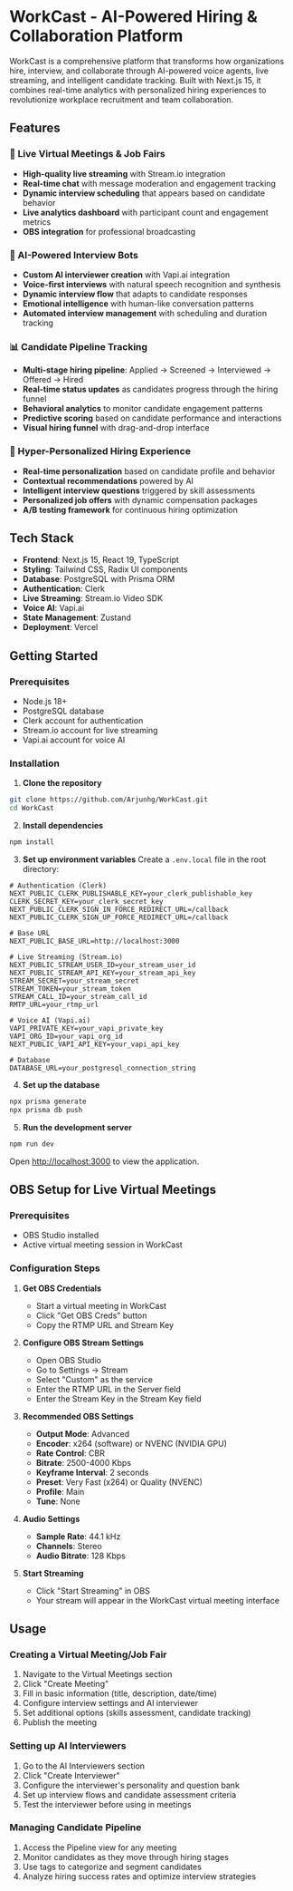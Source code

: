 # WorkCast - AI-Powered Hiring & Collaboration Platform

WorkCast is a comprehensive platform that transforms how organizations hire, interview, and collaborate through AI-powered voice agents, live streaming, and intelligent candidate tracking. Built with Next.js 15, it combines real-time analytics with personalized hiring experiences to revolutionize workplace recruitment and team collaboration.

## Features

### 🎥 Live Virtual Meetings & Job Fairs
- **High-quality live streaming** with Stream.io integration
- **Real-time chat** with message moderation and engagement tracking
- **Dynamic interview scheduling** that appears based on candidate behavior
- **Live analytics dashboard** with participant count and engagement metrics
- **OBS integration** for professional broadcasting

### 🤖 AI-Powered Interview Bots
- **Custom AI interviewer creation** with Vapi.ai integration
- **Voice-first interviews** with natural speech recognition and synthesis
- **Dynamic interview flow** that adapts to candidate responses
- **Emotional intelligence** with human-like conversation patterns
- **Automated interview management** with scheduling and duration tracking

### 📊 Candidate Pipeline Tracking
- **Multi-stage hiring pipeline**: Applied → Screened → Interviewed → Offered → Hired
- **Real-time status updates** as candidates progress through the hiring funnel
- **Behavioral analytics** to monitor candidate engagement patterns
- **Predictive scoring** based on candidate performance and interactions
- **Visual hiring funnel** with drag-and-drop interface

### 🎯 Hyper-Personalized Hiring Experience
- **Real-time personalization** based on candidate profile and behavior
- **Contextual recommendations** powered by AI
- **Intelligent interview questions** triggered by skill assessments
- **Personalized job offers** with dynamic compensation packages
- **A/B testing framework** for continuous hiring optimization

## Tech Stack

- **Frontend**: Next.js 15, React 19, TypeScript
- **Styling**: Tailwind CSS, Radix UI components
- **Database**: PostgreSQL with Prisma ORM
- **Authentication**: Clerk
- **Live Streaming**: Stream.io Video SDK
- **Voice AI**: Vapi.ai
- **State Management**: Zustand
- **Deployment**: Vercel

## Getting Started

### Prerequisites
- Node.js 18+ 
- PostgreSQL database
- Clerk account for authentication
- Stream.io account for live streaming
- Vapi.ai account for voice AI

### Installation

1. **Clone the repository**
```bash
git clone https://github.com/Arjunhg/WorkCast.git
cd WorkCast
```

2. **Install dependencies**
```bash
npm install
```

3. **Set up environment variables**
Create a `.env.local` file in the root directory:

```env
# Authentication (Clerk)
NEXT_PUBLIC_CLERK_PUBLISHABLE_KEY=your_clerk_publishable_key
CLERK_SECRET_KEY=your_clerk_secret_key
NEXT_PUBLIC_CLERK_SIGN_IN_FORCE_REDIRECT_URL=/callback
NEXT_PUBLIC_CLERK_SIGN_UP_FORCE_REDIRECT_URL=/callback

# Base URL
NEXT_PUBLIC_BASE_URL=http://localhost:3000

# Live Streaming (Stream.io)
NEXT_PUBLIC_STREAM_USER_ID=your_stream_user_id
NEXT_PUBLIC_STREAM_API_KEY=your_stream_api_key
STREAM_SECRET=your_stream_secret
STREAM_TOKEN=your_stream_token
STREAM_CALL_ID=your_stream_call_id
RMTP_URL=your_rtmp_url

# Voice AI (Vapi.ai)
VAPI_PRIVATE_KEY=your_vapi_private_key
VAPI_ORG_ID=your_vapi_org_id
NEXT_PUBLIC_VAPI_API_KEY=your_vapi_api_key

# Database
DATABASE_URL=your_postgresql_connection_string
```

4. **Set up the database**
```bash
npx prisma generate
npx prisma db push
```

5. **Run the development server**
```bash
npm run dev
```

Open [http://localhost:3000](http://localhost:3000) to view the application.

## OBS Setup for Live Virtual Meetings

### Prerequisites
- OBS Studio installed
- Active virtual meeting session in WorkCast

### Configuration Steps

1. **Get OBS Credentials**
   - Start a virtual meeting in WorkCast
   - Click "Get OBS Creds" button
   - Copy the RTMP URL and Stream Key

2. **Configure OBS Stream Settings**
   - Open OBS Studio
   - Go to Settings → Stream
   - Select "Custom" as the service
   - Enter the RTMP URL in the Server field
   - Enter the Stream Key in the Stream Key field

3. **Recommended OBS Settings**
   - **Output Mode**: Advanced
   - **Encoder**: x264 (software) or NVENC (NVIDIA GPU)
   - **Rate Control**: CBR
   - **Bitrate**: 2500-4000 Kbps
   - **Keyframe Interval**: 2 seconds
   - **Preset**: Very Fast (x264) or Quality (NVENC)
   - **Profile**: Main
   - **Tune**: None

4. **Audio Settings**
   - **Sample Rate**: 44.1 kHz
   - **Channels**: Stereo
   - **Audio Bitrate**: 128 Kbps

5. **Start Streaming**
   - Click "Start Streaming" in OBS
   - Your stream will appear in the WorkCast virtual meeting interface

## Usage

### Creating a Virtual Meeting/Job Fair
1. Navigate to the Virtual Meetings section
2. Click "Create Meeting"
3. Fill in basic information (title, description, date/time)
4. Configure interview settings and AI interviewer
5. Set additional options (skills assessment, candidate tracking)
6. Publish the meeting

### Setting up AI Interviewers
1. Go to the AI Interviewers section
2. Click "Create Interviewer"
3. Configure the interviewer's personality and question bank
4. Set up interview flows and candidate assessment criteria
5. Test the interviewer before using in meetings

### Managing Candidate Pipeline
1. Access the Pipeline view for any meeting
2. Monitor candidates as they move through hiring stages
3. Use tags to categorize and segment candidates
4. Analyze hiring success rates and optimize interview strategies
